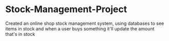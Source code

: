 # Stock-Management-Project
Created an online shop stock management system, using databases to see items in stock and when a user buys something it'll update the amount that's in stock

